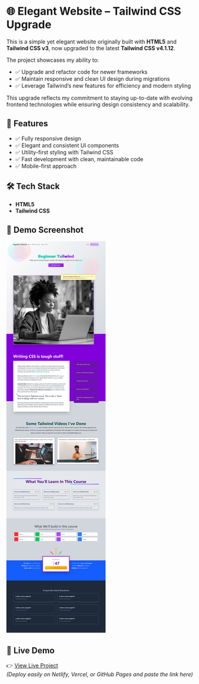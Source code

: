 # 🌐 Elegant Website – Tailwind CSS Upgrade

This is a simple yet elegant website originally built with **HTML5** and **Tailwind CSS v3**, now upgraded to the latest **Tailwind CSS v4.1.12**.  

The project showcases my ability to:  
- ✅ Upgrade and refactor code for newer frameworks  
- ✅ Maintain responsive and clean UI design during migrations  
- ✅ Leverage Tailwind’s new features for efficiency and modern styling  

This upgrade reflects my commitment to staying up-to-date with evolving frontend technologies while ensuring design consistency and scalability.  


## 🚀 Features
- ✅ Fully responsive design  
- ✅ Elegant and consistent UI components  
- ✅ Utility-first styling with Tailwind CSS  
- ✅ Fast development with clean, maintainable code  
- ✅ Mobile-first approach  

## 🛠️ Tech Stack
- **HTML5**  
- **Tailwind CSS**  

## 📸 Demo Screenshot
![Project Screenshot](/public/images/Beginner-Tailwind.jpg)  

## 🔗 Live Demo
👉 [View Live Project](your-live-demo-link)  
*(Deploy easily on Netlify, Vercel, or GitHub Pages and paste the link here)*  

